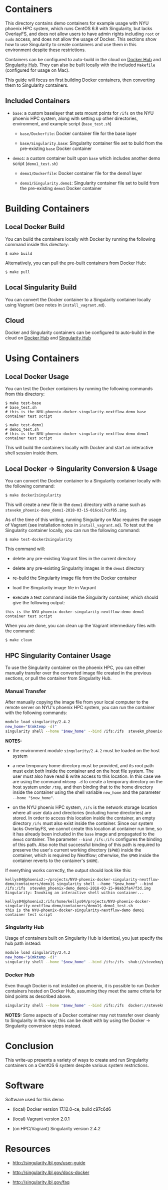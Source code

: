 # Containers

This directory contains demo containers for example usage with NYU phoenix HPC system, which runs CentOS 6.8 with Singularity, but lacks OverlayFS, and does not allow users to have admin rights including `root` or `sudo` access, and does not allow the usage of Docker. This sections show how to use Singularity to create containers and use them in this environment despite these restrictions.

Containers can be configured to auto-build in the cloud on [Docker Hub](https://hub.docker.com) and [Singularity Hub](https://www.singularity-hub.org). They can also be built locally with the included `Makefile` (configured for usage on Mac).

This guide will focus on first building Docker containers, then converting them to Singularity containers.

## Included Containers

- `base`: a custom baselayer that sets mount points for `/ifs` on the NYU phoenix HPC system, along with setting up other directories, environment, and example script (`base_test.sh`)

    - `base/Dockerfile`: Docker container file for the base layer

    - `base/Singularity.base`: Singularity container file set to build from the pre-existing `base` Docker container

- `demo1`: a custom container built upon `base` which includes another demo script (`demo1_test.sh`)

    - `demo1/Dockerfile`: Docker container file for the demo1 layer

    - `demo1/Singularity.demo1`: Singularity container file set to build from the pre-existing `demo1` Docker container

# Building Containers

## Local Docker Build

You can build the containers locally with Docker by running the following command inside this directory:

```
$ make build
```

Alternatively, you can pull the pre-built containers from Docker Hub:

```
$ make pull
```

## Local Singularity Build

You can convert the Docker container to a Singularity container locally using Vagrant (see notes in `install_vagrant.md`).

## Cloud

Docker and Singularity containers can be configured to auto-build in the cloud on [Docker Hub](https://hub.docker.com) and [Singularity Hub](https://www.singularity-hub.org)

# Using Containers

## Local Docker Usage

You can test the Docker containers by running the following commands from this directory:

```
$ make test-base
# base_test.sh
# this is the NYU-phoenix-docker-singularity-nextflow-demo base container test script
```

```
$ make test-demo1
# demo1_test.sh
# this is the NYU-phoenix-docker-singularity-nextflow-demo demo1 container test script
```

This will build the containers locally with Docker and start an interactive shell session inside them.

## Local Docker -> Singularity Conversion & Usage

You can convert the Docker container to a Singularity container locally with the following command:

```
$ make docker2singularity
```

This will create a new file in the `demo1` directory with a name such as `stevekm_phoenix-demo_demo1-2018-03-15-016ce17caf05.img`.

As of the time of this writing, running Singularity on Mac requires the usage of Vagrant (see installation notes in `install_vagrant.md`). To test out the Singularity container locally, you can run the following command:

```
$ make test-docker2singularity
```

This command will:

- delete any pre-existing Vagrant files in the current directory

- delete any pre-existing Singularity images in the `demo1` directory

- re-build the Singularity image file from the Docker container

- load the Singularity image file in Vagrant

- execute a test command inside the Singularity container, which should give the following output:

```
this is the NYU-phoenix-docker-singularity-nextflow-demo demo1 container test script
```

When you are done, you can clean up the Vagrant intermediary files with the command:

```
$ make clean
```

## HPC Singularity Container Usage

To use the Singularity container on the phoenix HPC, you can either manually transfer over the converted image file created in the previous sections, or pull the container from Singularity Hub.

### Manual Transfer

After manually copying the image file from your local computer to the remote server on NYU's phoenix HPC system, you can run the container with the following commands:

```bash
module load singularity/2.4.2
new_home="$(mktemp -d)"
singularity shell --home "$new_home" --bind /ifs:/ifs  stevekm_phoenix-demo_demo1-2018-03-15-98ab3fa47f3d.img
```
__NOTES:__

- the environment module `singularity/2.4.2` must be loaded on the host system

- a new temporary home directory must be provided, and its root path must exist both inside the container and on the host file system. The user must also have read & write access to this location. In this case we are using the command `mktemp -d` to create a temporary directory on the host system under `/tmp`, and then binding that to the home directory inside the container using the shell variable `new_home` and the parameter `--home "$new_home"`.

- on the NYU phoenix HPC system, `/ifs` is the network storage location where all user data and directories (including home directories) are stored. In order to access this location inside the container, an empty directory `/ifs` must also exist inside the container. Since our system lacks OverlayFS, we cannot create this location at container run time, so it has already been included in the `base` image and propagated to the `demo1` container. The parameter `--bind /ifs:/ifs` configures the binding of this path. Also note that successful binding of this path is required to preserve the user's current working directory (`$PWD`) inside the container, which is required by Nextflow; otherwise, the `$PWD` inside the container reverts to the container's `$HOME`.

If everything works correctly, the output should look like this:

```
kellys04@phoenix2:~/projects/NYU-phoenix-docker-singularity-nextflow-demo/containers/demo1$ singularity shell --home "$new_home" --bind /ifs:/ifs  stevekm_phoenix-demo_demo1-2018-03-15-98ab3fa47f3d.img
Singularity: Invoking an interactive shell within container...

kellys04@phoenix2:/ifs/home/kellys04/projects/NYU-phoenix-docker-singularity-nextflow-demo/containers/demo1$ demo1_test.sh
this is the NYU-phoenix-docker-singularity-nextflow-demo demo1 container test script
```

### Singularity Hub

Usage of containers built on Singularity Hub is identical, you just specify the hub path instead:

```bash
module load singularity/2.4.2
new_home="$(mktemp -d)"
singularity shell --home "$new_home" --bind /ifs:/ifs  shub://stevekm/phoenix-demo:demo1
```

### Docker Hub

Even though Docker is not installed on phoenix, it is possible to run Docker containers hosted on Docker Hub, assuming they meet the same criteria for bind points as described above.

```bash
singularity shell --home "$new_home" --bind /ifs:/ifs  docker://stevekm/phoenix-demo:demo1
```

__NOTES:__ Some aspects of a Docker container may not transfer over cleanly to Singularity in this way; this can be dealt with by using the Docker -> Singularity conversion steps instead.

# Conclusion

This write-up presents a variety of ways to create and run Singularity containers on a CentOS 6 system despite various system restrictions.

# Software

Software used for this demo

- (local) Docker version 17.12.0-ce, build c97c6d6

- (local) Vagrant version 2.0.1

- (on HPC/Vagrant) Singularity version 2.4.2

# Resources

- http://singularity.lbl.gov/user-guide

- http://singularity.lbl.gov/docs-docker

- http://singularity.lbl.gov/faq
